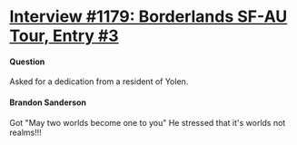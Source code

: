 # [Interview #1179: Borderlands SF-AU Tour, Entry #3](https://www.theoryland.com/intvmain.php?i=1179#3)

#### Question

Asked for a dedication from a resident of Yolen.

#### Brandon Sanderson

Got "May two worlds become one to you" He stressed that it's worlds not realms!!!

